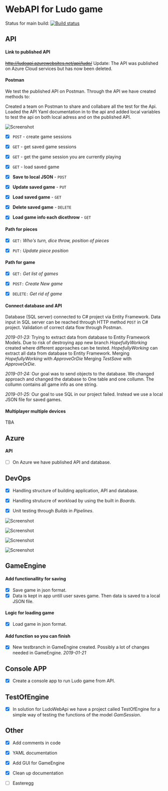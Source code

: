 # WebAPI for Ludo game



Status for main build:
[![Build status](https://dev.azure.com/olssonolof/Hackerman%20Fia%20web%20api/_apis/build/status/Hackerman%20Fia%20web%20api-ASP.NET%20Core-CI)](https://dev.azure.com/olssonolof/Hackerman%20Fia%20web%20api/_build/latest?definitionId=3)


## API

#### Link to published API
~~http://ludoapi.azurewebsites.net/api/ludo/~~
Update:
The API was published on Azure Cloud services but has now been deleted. 



#### Postman
We test the published API on Postman. Through the API we have created methods to:

Created a team on Postman to share and collabare all the test for the Api.
Loaded the API Yaml documentation in to the api and added local variables to test the api on both local adress and on the published API.

![Screenshot](https://github.com/PGBFDH18/ludo-web-api-hackermanludo/blob/master/docs/Images/Postman.PNG)


- [x] `POST` - create game sessions

- [x] `GET` - get saved game sessions

- [x] `GET` - get the game session you are currently playing

- [x] `GET` - load saved game

- [x] **Save to local JSON** - `POST`

- [x] **Update saved game** - `PUT`

- [x] **Load saved game** - `GET`

- [x] **Delete saved game** - `DELETE`

- [x] **Load game info each dicethrow** - `GET`

#### Path for pieces
- [x] `GET:` *Who's turn, dice throw, position of pieces*

- [x] `PUT:` *Update piece position*


#### Path for game
- [x] `GET:` *Get list of games*

- [x] `POST:` *Create New game*

- [x] `DELETE:` *Get rid of game*


#### Connect database and API
Database (SQL server) connected to C# project via Entity Framework. Data input in SQL server can be reached through HTTP method `POST` in C# project. Validation of correct data flow through Postman.

*2019-01-23:* Trying to extract data from database to Entity Framework Models. Due to risk of destroying app new branch *HopefullyWorking* created where different approaches can be tested. 
*HopefullyWorking* can extract all data from database to Entity Framework. Merging *HopefullyWorking* with *ApproveOrDie*
Merging *TestSave* with *ApproveOrDie*.

*2019-01-24:* Our goal was to send objects to the database. We changed approach and changed the database to One table and one collumn. The collumn contains all game info as one string. 

*2019-01-25:* Our goal to use SQL in our project failed. Instead we use a local JSON file for saved games.


#### Multiplayer multiple devices
TBA

## Azure

#### API
- [ ] On Azure we have published API and database.

## DevOps
- [x] Handling structure of building application, API and database.

- [x] Handling strutucre of workload by using the built in *Boards*.

- [x] Unit testing through *Builds* in *Pipelines*.

![Screenshot](https://github.com/PGBFDH18/ludo-web-api-hackermanludo/blob/master/docs/Images/DevOps%20Overview.png)

![Screenshot](https://github.com/PGBFDH18/ludo-web-api-hackermanludo/blob/master/docs/Images/DevOps%20Backlog.PNG)

![Screenshot](https://github.com/PGBFDH18/ludo-web-api-hackermanludo/blob/master/docs/Images/DevOps%20Boards.PNG)

![Screenshot](https://github.com/PGBFDH18/ludo-web-api-hackermanludo/blob/master/docs/Images/DevOps%20Pipeline.PNG)



## GameEngine

#### Add functionallity for saving
- [x] Save game in json format.
- [x] Data is kept in app untill user saves game. Then data is saved to a local JSON file.

#### Logic for loading game
- [x] Load game in json format. 

#### Add function so you can finish

- [x] New testbranch in GameEngine created. Possibly a lot of changes needed in GameEngine. *2019-01-21*

## Console APP
- [x] Create a console app to run Ludo game from API. 

## TestOfEngine
- [x] In solution for LudoWebApi we have a project called TestOfEngine for a simple way of testing the functions of the model *GamSession*.





## Other

- [x] Add comments in code

- [x] YAML documentation

- [x] Add GUI for GameEngine

- [x] Clean up documentation

- [ ] Easteregg



